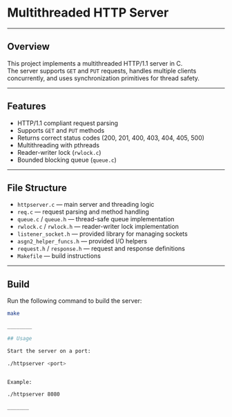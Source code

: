 # Multithreaded HTTP Server

--------

## Overview
This project implements a multithreaded HTTP/1.1 server in C.  
The server supports `GET` and `PUT` requests, handles multiple clients concurrently, and uses synchronization primitives for thread safety.

--------

## Features
- HTTP/1.1 compliant request parsing
- Supports `GET` and `PUT` methods
- Returns correct status codes (200, 201, 400, 403, 404, 405, 500)
- Multithreading with pthreads
- Reader-writer lock (`rwlock.c`)
- Bounded blocking queue (`queue.c`)

--------

## File Structure
- `httpserver.c` — main server and threading logic
- `req.c` — request parsing and method handling
- `queue.c` / `queue.h` — thread-safe queue implementation
- `rwlock.c` / `rwlock.h` — reader-writer lock implementation
- `listener_socket.h` — provided library for managing sockets
- `asgn2_helper_funcs.h` — provided I/O helpers
- `request.h` / `response.h` — request and response definitions
- `Makefile` — build instructions

--------

## Build
Run the following command to build the server:

```bash
make

________

## Usage

Start the server on a port:

./httpserver <port>


Example:

./httpserver 8080

_______





